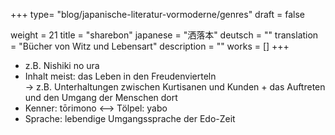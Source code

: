 +++
type= "blog/japanische-literatur-vormoderne/genres"
draft = false

weight = 21
title = "sharebon"
japanese = "洒落本"
deutsch = ""
translation = "Bücher von Witz und Lebensart"
description = ""
works = []
+++

- z.B. Nishiki no ura
- Inhalt meist: das Leben in den Freudenvierteln  
  -> z.B. Unterhaltungen zwischen Kurtisanen und Kunden + das Auftreten und den Umgang der Menschen dort
- Kenner: tōrimono <--> Tölpel: yabo
- Sprache: lebendige Umgangssprache der Edo-Zeit
